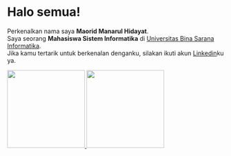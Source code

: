 # Halo semua! 
Perkenalkan nama saya **Maorid Manarul Hidayat**.\
Saya seorang **Mahasiswa Sistem Informatika** di [Universitas Bina Sarana Informatika](https://www.bsi.ac.id/ubsi/index.js).\
Jika kamu tertarik untuk berkenalan denganku, silakan ikuti akun [Linkedin]([https://www.linkedin.com/in/maorid-manarul-hidayat-768763130/])ku ya.
 
<p align="left">
<a href="https://github.com/maodaaa">
  <img height="180em" src="https://github-readme-stats-eight-theta.vercel.app/api?username=maodaaa&show_icons=true&theme=algolia&include_all_commits=true&count_private=true"/>
  <img height="180em" src="https://github-readme-stats-eight-theta.vercel.app/api/top-langs/?username=maodaaa&layout=compact&langs_count=8&theme=algolia"/>
</a>
</p>
